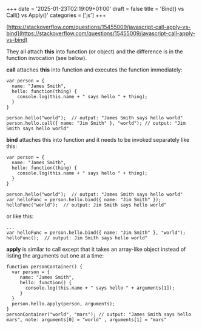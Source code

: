+++
date = '2025-01-23T02:19:09+01:00'
draft = false
title = 'Bind() vs Call() vs Apply()'
categories = ['js']
+++

[https://stackoverflow.com/questions/15455009/javascript-call-apply-vs-bind](https://stackoverflow.com/questions/15455009/javascript-call-apply-vs-bind)



They all attach **this** into function (or object) and the difference is in the function invocation (see below).

**call** attaches **this** into function and executes the function immediately:

```
var person = {  
  name: "James Smith",
  hello: function(thing) {
    console.log(this.name + " says hello " + thing);
  }
}

person.hello("world");  // output: "James Smith says hello world"
person.hello.call({ name: "Jim Smith" }, "world"); // output: "Jim Smith says hello world"
```

**bind** attaches this into function and it needs to be invoked separately like this:

```
var person = {  
  name: "James Smith",
  hello: function(thing) {
    console.log(this.name + " says hello " + thing);
  }
}

person.hello("world");  // output: "James Smith says hello world"
var helloFunc = person.hello.bind({ name: "Jim Smith" });
helloFunc("world");  // output: Jim Smith says hello world"
```

or like this:

```
...    
var helloFunc = person.hello.bind({ name: "Jim Smith" }, "world");
helloFunc();  // output: Jim Smith says hello world"
```

**apply** is similar to call except that it takes an array-like object instead of listing the arguments out one at a time:

```
function personContainer() {
  var person = {  
     name: "James Smith",
     hello: function() {
       console.log(this.name + " says hello " + arguments[1]);
     }
  }
  person.hello.apply(person, arguments);
}
personContainer("world", "mars"); // output: "James Smith says hello mars", note: arguments[0] = "world" , arguments[1] = "mars"
```